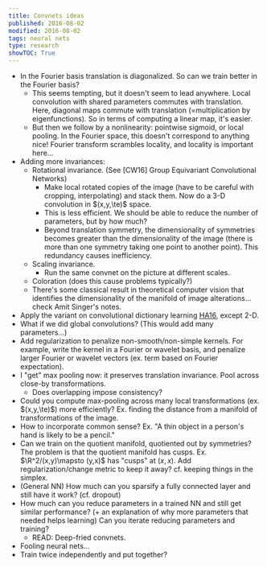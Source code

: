 ```yaml
---
title: Convnets ideas
published: 2016-08-02
modified: 2016-08-02
tags: neural nets
type: research
showTOC: True
---
```


* In the Fourier basis translation is diagonalized. So can we train better in the Fourier basis?
    * This seems tempting, but it doesn't seem to lead anywhere. Local convolution with shared parameters commutes with translation. Here, diagonal maps commute with translation (=multiplication by eigenfunctions). So in terms of computing a linear map, it's easier.
	* But then we follow by a nonlinearity: pointwise sigmoid, or local pooling. In the Fourier space, this doesn't correspond to anything nice! Fourier transform scrambles locality, and locality is important here...
* Adding more invariances:
    * Rotational invariance. (See [CW16] Group Equivariant Convolutional Networks)
	    * Make local rotated copies of the image (have to be careful with cropping, interpolating) and stack them. Now do a 3-D convolution in $(x,y,\te)$ space.
		* This is less efficient. We should be able to reduce the number of parameters, but by how much?
		* Beyond translation symmetry, the dimensionality of symmetries becomes greater than the dimensionality of the image (there is more than one symmetry taking one point to another point). This redundancy causes inefficiency.
	* Scaling invariance.
	    * Run the same convnet on the picture at different scales.
	* Coloration (does this cause problems typically?)
	* There's some classical result in theoretical computer vision that identifies the dimensionality of the manifold of image alterations... check Amit Singer's notes.
* Apply the variant on convolutional dictionary learning [HA16](../nlp/HA16.html), except 2-D.
* What if we did global convolutions? (This would add many parameters...)
* Add regularization to penalize non-smooth/non-simple kernels. For example, write the kernel in a Fourier or wavelet basis, and penalize larger Fourier or wavelet vectors (ex. term based on Fourier expectation).
* I "get" max pooling now: it preserves translation invariance. Pool across close-by transformations.
    * Does overlapping impose consistency?
* Could you compute max-pooling across many local transformations (ex. $(x,y,\te)$) more efficiently? Ex. finding the distance from a manifold of transformations of the image.
* How to incorporate common sense? Ex. "A thin object in a person's hand is likely to be a pencil."
* Can we train on the quotient manifold, quotiented out by symmetries? The problem is that the quotient manifold has cusps. Ex. $\R^2/(x,y)\mapsto (y,x)$ has "cusps" at $(x,x)$. Add regularization/change metric to keep it away? cf. keeping things in the simplex.
* (General NN) How much can you sparsify a fully connected layer and still have it work? (cf. dropout)
* How much can you reduce parameters in a trained NN and still get similar performance? (+ an explanation of why more parameters that needed helps learning) Can you iterate reducing parameters and training?
    * READ: Deep-fried convnets.
* Fooling neural nets...
* Train twice independently and put together?
